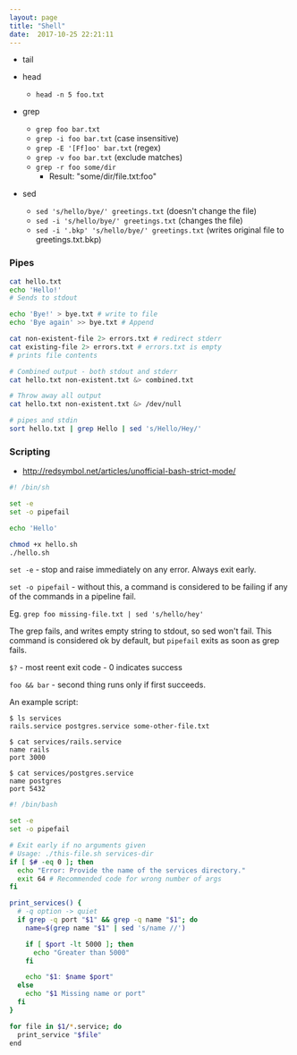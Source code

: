 ```yaml
---
layout: page
title: "Shell"
date:  2017-10-25 22:21:11
---
```


- tail
- head
  - `head -n 5 foo.txt`

- grep
  - `grep foo bar.txt`
  - `grep -i foo bar.txt` (case insensitive)
  - `grep -E '[Ff]oo' bar.txt` (regex)
  - `grep -v foo bar.txt` (exclude matches)
  - `grep -r foo some/dir`
    - Result: "some/dir/file.txt:foo"

- sed
  - `sed 's/hello/bye/' greetings.txt` (doesn't change the file)
  - `sed -i 's/hello/bye/' greetings.txt` (changes the file)
  - `sed -i '.bkp' 's/hello/bye/' greetings.txt` (writes original file to greetings.txt.bkp)

### Pipes

```sh
cat hello.txt
echo 'Hello!'
# Sends to stdout

echo 'Bye!' > bye.txt # write to file
echo 'Bye again' >> bye.txt # Append

cat non-existent-file 2> errors.txt # redirect stderr
cat existing-file 2> errors.txt # errors.txt is empty
# prints file contents

# Combined output - both stdout and stderr
cat hello.txt non-existent.txt &> combined.txt

# Throw away all output
cat hello.txt non-existent.txt &> /dev/null

# pipes and stdin
sort hello.txt | grep Hello | sed 's/Hello/Hey/'
```

### Scripting


- http://redsymbol.net/articles/unofficial-bash-strict-mode/

```sh
#! /bin/sh

set -e
set -o pipefail

echo 'Hello'
```

```sh
chmod +x hello.sh
./hello.sh
```

`set -e` - stop and raise immediately on any error. Always exit early.

`set -o pipefail` - without this, a command is considered to be failing if any
of the commands in a pipeline fail.

Eg. `grep foo missing-file.txt | sed 's/hello/hey'` 

The grep fails, and writes empty string to stdout, so sed won't fail. This
command is considered ok by default, but `pipefail` exits as soon as grep fails.

`$?` - most reent exit code - 0 indicates success

`foo && bar` - second thing runs only if first succeeds.

An example script:

```
$ ls services
rails.service postgres.service some-other-file.txt

$ cat services/rails.service
name rails
port 3000

$ cat services/postgres.service
name postgres
port 5432
```

```sh
#! /bin/bash

set -e
set -o pipefail

# Exit early if no arguments given
# Usage: ./this-file.sh services-dir
if [ $# -eq 0 ]; then
  echo "Error: Provide the name of the services directory."
  exit 64 # Recommended code for wrong number of args
fi

print_services() {
  # -q option -> quiet
  if grep -q port "$1" && grep -q name "$1"; do
    name=$(grep name "$1" | sed 's/name //')

    if [ $port -lt 5000 ]; then
      echo "Greater than 5000"
    fi

    echo "$1: $name $port"
  else
    echo "$1 Missing name or port"
  fi
}

for file in $1/*.service; do
  print_service "$file"
end
```
